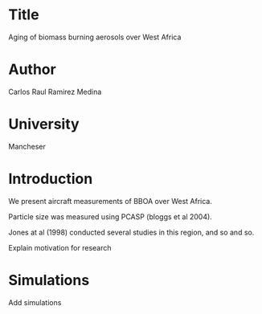 # Title
Aging of biomass burning aerosols over West Africa

# Author
Carlos Raul Ramirez Medina

# University
Mancheser

# Introduction 
We present aircraft measurements of BBOA over West Africa.

Particle size was measured using PCASP (bloggs et al 2004).

Jones at al (1998) conducted several studies in this region, and so and so. 

Explain motivation for research

# Simulations
Add simulations
